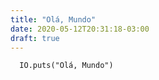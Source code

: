 ```yaml
---
title: "Olá, Mundo"
date: 2020-05-12T20:31:18-03:00
draft: true
---
```


```
  IO.puts("Olá, Mundo")
```

